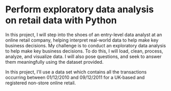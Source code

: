 # Perform exploratory data analysis on retail data with Python
In this project, I will step into the shoes of an entry-level data analyst at an online retail company, helping interpret real-world data to help make key business decisions.
My challenge is to conduct an exploratory data analysis to help make key business decisions. To do this, I will load, clean, process, analyze, and visualize data. I will also pose questions, and seek to answer them meaningfully using the dataset provided.

In this project, I'll use a data set which contains all the transactions occurring between 01/12/2010 and 09/12/2011 for a UK-based and registered non-store online retail.
